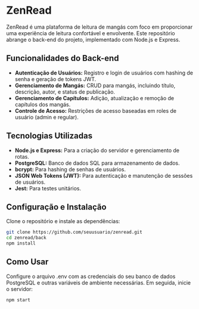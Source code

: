 # ZenRead

ZenRead é uma plataforma de leitura de mangás com foco em proporcionar uma experiência de leitura confortável e envolvente. Este repositório abrange o back-end do projeto, implementado com Node.js e Express.

## Funcionalidades do Back-end

- **Autenticação de Usuários:** Registro e login de usuários com hashing de senha e geração de tokens JWT.
- **Gerenciamento de Mangás:** CRUD para mangás, incluindo título, descrição, autor, e status de publicação.
- **Gerenciamento de Capítulos:** Adição, atualização e remoção de capítulos dos mangás.
- **Controle de Acesso:** Restrições de acesso baseadas em roles de usuário (admin e regular).

## Tecnologias Utilizadas

- **Node.js e Express:** Para a criação do servidor e gerenciamento de rotas.
- **PostgreSQL:** Banco de dados SQL para armazenamento de dados.
- **bcrypt:** Para hashing de senhas de usuários.
- **JSON Web Tokens (JWT):** Para autenticação e manutenção de sessões de usuários.
- **Jest:** Para testes unitários.

## Configuração e Instalação

Clone o repositório e instale as dependências:

```bash
git clone https://github.com/seuusuario/zenread.git
cd zenread/back
npm install
```

## Como Usar

Configure o arquivo .env com as credenciais do seu banco de dados PostgreSQL e outras variáveis de ambiente necessárias. Em seguida, inicie o servidor:

```bash
npm start
```